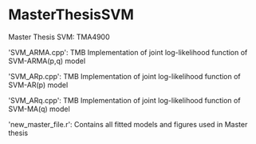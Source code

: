 # MasterThesisSVM
Master Thesis SVM: TMA4900

'SVM_ARMA.cpp': TMB Implementation of joint log-likelihood function of SVM-ARMA(p,q) model

'SVM_ARp.cpp': TMB Implementation of joint log-likelihood function of SVM-AR(p) model

'SVM_ARq.cpp': TMB Implementation of joint log-likelihood function of SVM-MA(q) model

'new_master_file.r': Contains all fitted models and figures used in Master thesis
